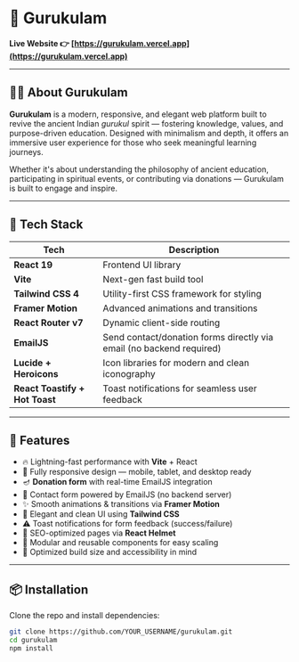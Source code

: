 # 🌿 Gurukulam

**Live Website 👉 [https://gurukulam.vercel.app](https://gurukulam.vercel.app)**

---

## 🧘‍♂️ About Gurukulam

**Gurukulam** is a modern, responsive, and elegant web platform built to revive the ancient Indian *gurukul* spirit — fostering knowledge, values, and purpose-driven education. Designed with minimalism and depth, it offers an immersive user experience for those who seek meaningful learning journeys.

Whether it's about understanding the philosophy of ancient education, participating in spiritual events, or contributing via donations — Gurukulam is built to engage and inspire.

---

## 🚀 Tech Stack

| Tech                  | Description                                                             |
|-----------------------|-------------------------------------------------------------------------|
| **React 19**          | Frontend UI library                                                     |
| **Vite**              | Next-gen fast build tool                                                |
| **Tailwind CSS 4**    | Utility-first CSS framework for styling                                 |
| **Framer Motion**     | Advanced animations and transitions                                     |
| **React Router v7**   | Dynamic client-side routing                                             |
| **EmailJS**           | Send contact/donation forms directly via email (no backend required)    |
| **Lucide + Heroicons**| Icon libraries for modern and clean iconography                        |
| **React Toastify + Hot Toast** | Toast notifications for seamless user feedback               |

---

## 🌟 Features

- 🔥 Lightning-fast performance with **Vite** + React
- 📱 Fully responsive design — mobile, tablet, and desktop ready
- 🪔 **Donation form** with real-time EmailJS integration
- 💌 Contact form powered by EmailJS (no backend server)
- ✨ Smooth animations & transitions via **Framer Motion**
- 🌈 Elegant and clean UI using **Tailwind CSS**
- ⚠️ Toast notifications for form feedback (success/failure)
- 🌿 SEO-optimized pages via **React Helmet**
- 🧩 Modular and reusable components for easy scaling
- 🎯 Optimized build size and accessibility in mind

---

## 📦 Installation

Clone the repo and install dependencies:

```bash
git clone https://github.com/YOUR_USERNAME/gurukulam.git
cd gurukulam
npm install
